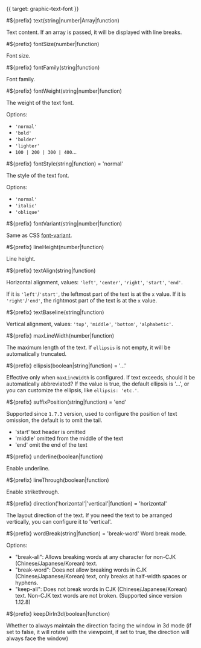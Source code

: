 {{ target: graphic-text-font }}

<!-- Canopus Graphic Attributes, ITextGraphicAttribute -->

#${prefix} text(string|number|Array|function)

Text content. If an array is passed, it will be displayed with line breaks.

#${prefix} fontSize(number|function)

Font size.

#${prefix} fontFamily(string|function)

Font family.

#${prefix} fontWeight(string|number|function)

The weight of the text font.

Options:

- `'normal'`
- `'bold'`
- `'bolder'`
- `'lighter'`
- `100 | 200 | 300 | 400`...

#${prefix} fontStyle(string|function) = 'normal'

The style of the text font.

Options:

- `'normal'`
- `'italic'`
- `'oblique'`

#${prefix} fontVariant(string|number|function)

Same as CSS [font-variant](https://developer.mozilla.org/en-US/docs/Web/CSS/font-variant).

#${prefix} lineHeight(number|function)

Line height.

#${prefix} textAlign(string|function)

Horizontal alignment, values: `'left'`, `'center'`, `'right'`, `'start'`, `'end'`.

If it is `'left'`/`'start'`, the leftmost part of the text is at the `x` value. If it is `'right'`/`'end'`, the rightmost part of the text is at the `x` value.

#${prefix} textBaseline(string|function)

Vertical alignment, values: `'top'`, `'middle'`, `'bottom'`, `'alphabetic'`.

#${prefix} maxLineWidth(number|function)

The maximum length of the text. If `ellipsis` is not empty, it will be automatically truncated.

#${prefix} ellipsis(boolean|string|function) = '...'

Effective only when `maxLineWidth` is configured. If text exceeds, should it be automatically abbreviated? If the value is true, the default ellipsis is '...', or you can customize the ellipsis, like `ellipsis: 'etc.'`.

#${prefix} suffixPosition(string|function) = 'end'

Supported since `1.7.3` version, used to configure the position of text omission, the default is to omit the tail.

- 'start' text header is omitted
- 'middle' omitted from the middle of the text
- 'end' omit the end of the text

#${prefix} underline(boolean|function)

Enable underline.

#${prefix} lineThrough(boolean|function)

Enable strikethrough.

#${prefix} direction('horizontal'|'vertical'|function) = 'horizontal'

The layout direction of the text. If you need the text to be arranged vertically, you can configure it to 'vertical'.

#${prefix} wordBreak(string|function) = 'break-word'
Word break mode.

Options:

- "break-all": Allows breaking words at any character for non-CJK (Chinese/Japanese/Korean) text.
- "break-word": Does not allow breaking words in CJK (Chinese/Japanese/Korean) text, only breaks at half-width spaces or hyphens.
- "keep-all": Does not break words in CJK (Chinese/Japanese/Korean) text. Non-CJK text words are not broken. (Supported since version 1.12.8)

#${prefix} keepDirIn3d(boolean|function)

Whether to always maintain the direction facing the window in 3d mode (if set to false, it will rotate with the viewpoint, if set to true, the direction will always face the window)
